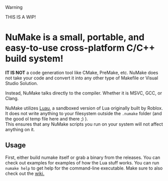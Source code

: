 > [!WARNING]
> THIS IS A WIP!

# NuMake is a small, portable, and easy-to-use cross-platform C/C++ build system!

<b>IT IS NOT</b> a code generation tool like CMake, PreMake, etc.
NuMake does not take your code and convert it into any other type of Makefile or Visual Studio Solution.

Instead, NuMake talks directly to the compiler. Whether it is MSVC, GCC, or Clang.

NuMake utilizes [Luau,](https://github.com/Roblox/Luau) a sandboxed version of Lua originally built by Roblox. It does not write anything to your filesystem outside the `.numake` folder (and the good ol temp file here and there ;) ).
<br>This ensures that any NuMake scripts you run on your system will not affect anything on it.

## Usage

First, either build numake itself or grab a binary from the releases. You can check out examples for examples of how the Lua stuff works. You can run `numake help` to get help for the command-line executable. Make sure to also check out the [wiki.](https://github.com/juicermv/numake/wiki)